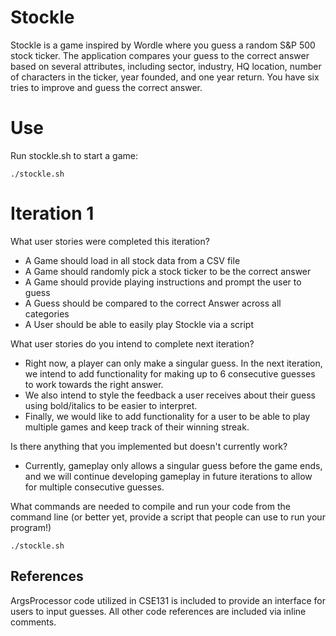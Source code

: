# Stockle

Stockle is a game inspired by Wordle where you guess a random S&P 500 stock ticker. The application compares your guess to the correct answer based on several attributes, including sector, industry, HQ location, number of characters in the ticker, year founded, and one year return. You have six tries to improve and guess the correct answer.

# Use

Run stockle.sh to start a game:

```
./stockle.sh
```

# Iteration 1

What user stories were completed this iteration?

- A Game should load in all stock data from a CSV file
- A Game should randomly pick a stock ticker to be the correct answer
- A Game should provide playing instructions and prompt the user to guess
- A Guess should be compared to the correct Answer across all categories
- A User should be able to easily play Stockle via a script

What user stories do you intend to complete next iteration?

- Right now, a player can only make a singular guess. In the next iteration, we intend to add functionality for making up to 6 consecutive guesses to work towards the right answer.
- We also intend to style the feedback a user receives about their guess using bold/italics to be easier to interpret.
- Finally, we would like to add functionality for a user to be able to play multiple games and keep track of their winning streak.

Is there anything that you implemented but doesn't currently work?

- Currently, gameplay only allows a singular guess before the game ends, and we will continue developing gameplay in future iterations to allow for multiple consecutive guesses.

What commands are needed to compile and run your code from the command line (or better yet, provide a script that people can use to run your program!)

```
./stockle.sh
```

## References

ArgsProcessor code utilized in CSE131 is included to provide an interface for users to input guesses.
All other code references are included via inline comments.
